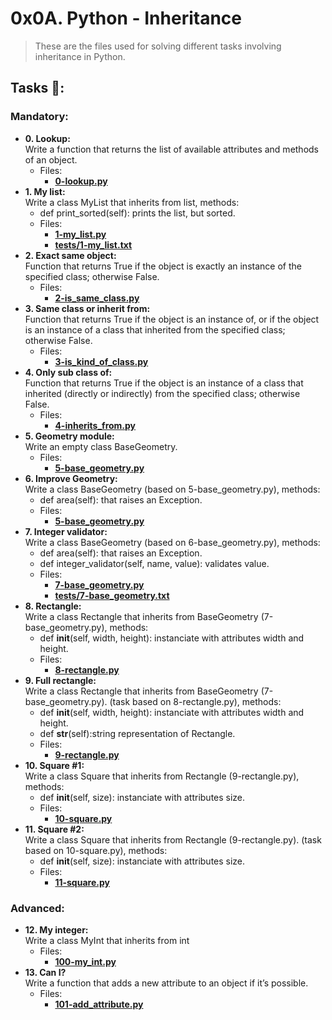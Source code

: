 # 0x0A. Python - Inheritance
>These are the files used for solving different tasks involving inheritance in Python.
## Tasks :page_with_curl::
### Mandatory:
  * **0. Lookup:**\
    Write a function that returns the list of available attributes and methods of an object.
    * Files:
        * **[0-lookup.py](./0-lookup.py)**
  * **1. My list:**\
    Write a class MyList that inherits from list, methods:
    * def print_sorted(self): prints the list, but sorted.
    * Files:
        * **[1-my_list.py](1-my_list.py)**
        * **[tests/1-my_list.txt](./tests/1-my_list.txt)**
  * **2. Exact same object:**\
    Function that returns True if the object is exactly an instance of the specified class; otherwise False.
    * Files:
        * **[2-is_same_class.py](./2-is_same_class.py)**
  * **3. Same class or inherit from:**\
    Function that returns True if the object is an instance of, or if the object is an instance of a class that inherited from the specified class; otherwise False.
    * Files:
        * **[3-is_kind_of_class.py](./3-is_kind_of_class.py)**
  * **4. Only sub class of:**\
    Function that returns True if the object is an instance of a class that inherited (directly or indirectly) from the specified class; otherwise False.
    * Files:
        * **[4-inherits_from.py](./4-inherits_from.py)**
  * **5. Geometry module:**\
    Write an empty class BaseGeometry.
    * Files:
        * **[5-base_geometry.py](./5-base_geometry.py)**
  * **6. Improve Geometry:**\
    Write a class BaseGeometry (based on 5-base_geometry.py), methods:
    * def area(self): that raises an Exception.
    * Files:
        * **[5-base_geometry.py](./5-base_geometry.py)**
  * **7. Integer validator:**\
    Write a class BaseGeometry (based on 6-base_geometry.py), methods:
    * def area(self): that raises an Exception.
    * def integer_validator(self, name, value): validates value.
    * Files:
        * **[7-base_geometry.py](./7-base_geometry.py)**
        * **[tests/7-base_geometry.txt](./tests/7-base_geometry.txt)**
  * **8. Rectangle:**\
    Write a class Rectangle that inherits from BaseGeometry (7-base_geometry.py), methods:
    * def __init__(self, width, height): instanciate with attributes width and height.
    * Files:
        * **[8-rectangle.py](./8-rectangle.py)**
  * **9. Full rectangle:**\
    Write a class Rectangle that inherits from BaseGeometry (7-base_geometry.py). (task based on 8-rectangle.py), methods:
    * def __init__(self, width, height): instanciate with attributes width and height.
    * def __str__(self):string representation of Rectangle.
    * Files:
        * **[9-rectangle.py](./9-rectangle.py)**
  * **10. Square #1:**\
    Write a class Square that inherits from Rectangle (9-rectangle.py), methods:
    * def __init__(self, size): instanciate with attributes size.
    * Files:
        * **[10-square.py](./10-square.py)**
  * **11. Square #2:**\
    Write a class Square that inherits from Rectangle (9-rectangle.py). (task based on 10-square.py), methods:
    * def __init__(self, size): instanciate with attributes size.
    * Files:
        * **[11-square.py](./11-square.py)**
### Advanced:
  * **12. My integer:**\
    Write a class MyInt that inherits from int
    * Files:
        * **[100-my_int.py](./100-my_int.py)**
  * **13. Can I?**\
    Write a function that adds a new attribute to an object if it’s possible.
    * Files:
        * **[101-add_attribute.py](./101-add_attribute.py)**
